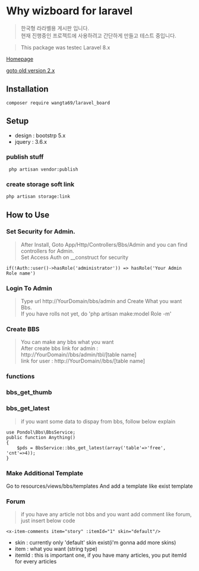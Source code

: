 # Why wizboard for laravel

> 한국형 라라벨용 게시판 입니다. <br />
현재 진행중인 프로젝트에 사용하려고 간단하게 만들고 테스트 중입니다. <br />
 
> This package was testec Laravel 8.x


[Homepage](https://www.onstory.fun/doc/programming/laravel/package.laravelboard)

[goto old version 2.x](./documents/5.x.md)


## Installation
```
composer require wangta69/laravel_board
```


## Setup
- design : bootstrp 5.x
- jquery : 3.6.x

### publish stuff
```
 php artisan vendor:publish
```

### create storage soft link
```
php artisan storage:link
```

## How to Use
### Set Security for Admin.
> After Install, Goto App/Http/Controllers/Bbs/Admin and you can find controllers for Admin.<br>
Set Access Auth on __construct for security <br>
```
if(!Auth::user()->hasRole('administrator')) => hasRole('Your Admin Role name')
```

### Login To Admin
> Type url http://YourDomain/bbs/admin and Create What you want Bbs.  <br />
If you have rolls not yet,  do 'php artisan make:model Role -m' <br />

### Create BBS 
> You can make any bbs what you want <br>
> After create bbs link for admin : http://YourDomain//bbs/admin/tbl/[table name] <br>
> link for user : http://YourDomain//bbs/[table name] <br>

### functions
### bbs_get_thumb
### bbs_get_latest
> if you want some data to dispay from bbs, follow below explain 
```
use Pondol\Bbs\BbsService;
public function Anything()
{
	$pds = BbsService::bbs_get_latest(array('table'=>'free', 'cnt'=>4));
}
```

### Make Additional Template
Go to resources/views/bbs/templates And add a template like exist template


### Forum
> if you have any article not bbs and you want add comment like forum, just insert below code
```
<x-item-comments item="story" :itemId="1" skin="default"/>
```
- skin : currently only 'default' skin exist(i'm gonna add more skins)
- item : what you want (string type)
- itemId : this is important one, if you have many articles, you put itemId for every articles

